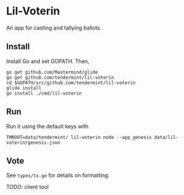 # Lil-Voterin

An app for casting and tallying ballots.

## Install

Install Go and set GOPATH. Then,

```
go get github.com/Mastermind/glide
go get github.com/tendermint/lil-voterin
cd $GOPATH/src/github.com/tendermint/lil-voterin
glide install
go install ./cmd/lil-voterin
```

## Run

Run it using the default keys with 

```
TMROOT=data/tendermint/ lil-voterin node --app_genesis data/lil-voterin/genesis.json 
```


## Vote

See `types/tx.go` for details on formatting. 

TODO: client tool

